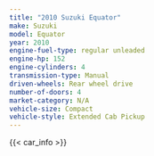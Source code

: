 ```yaml
---
title: "2010 Suzuki Equator"
make: Suzuki
model: Equator
year: 2010
engine-fuel-type: regular unleaded
engine-hp: 152
engine-cylinders: 4
transmission-type: Manual
driven-wheels: Rear wheel drive
number-of-doors: 4
market-category: N/A
vehicle-size: Compact
vehicle-style: Extended Cab Pickup
---
```


{{< car_info >}}
